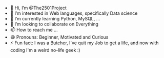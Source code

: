 - 👋 Hi, I’m @The2501Project
- 👀 I’m interested in Web languages, specifically Data science
- 🌱 I’m currently learning Python, MySQL, ...
- 💞️ I’m looking to collaborate on Everything
- 📫 How to reach me ...
- 😄 Pronouns: Beginner, Motivated and Curious
- ⚡ Fun fact: I was a Butcher, I've quit my Job to get a life, and now with coding I'm a weird no-life geek :)

<!---
The2501Project/The2501Project is a ✨ special ✨ repository because its `README.md` (this file) appears on your GitHub profile.
You can click the Preview link to take a look at your changes.
--->
